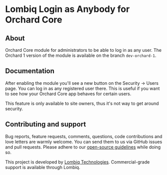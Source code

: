 # Lombiq Login as Anybody for Orchard Core


## About

Orchard Core module for administrators to be able to log in as any user. The Orchard 1 version of the module is available on the branch `dev-orchard-1`.


## Documentation

After enabling the module you'll see a new button on the Security → Users page. You can log in as any registered user there. This is useful if you want to see how your Orchard Core app behaves for certain users.

This feature is only available to site owners, thus it's not way to get around security.


## Contributing and support

Bug reports, feature requests, comments, questions, code contributions and love letters are warmly welcome. You can send them to us via GitHub issues and pull requests. Please adhere to our [open-source guidelines](https://lombiq.com/open-source-guidelines) while doing so.

This project is developed by [Lombiq Technologies](https://lombiq.com/). Commercial-grade support is available through Lombiq.
